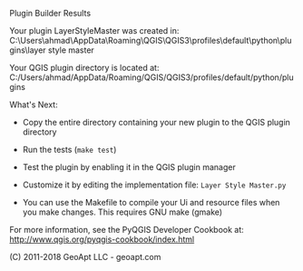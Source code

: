 Plugin Builder Results

Your plugin LayerStyleMaster was created in:
    C:\Users\ahmad\AppData\Roaming\QGIS\QGIS3\profiles\default\python\plugins\layer style master

Your QGIS plugin directory is located at:
    C:/Users/ahmad/AppData/Roaming/QGIS/QGIS3/profiles/default/python/plugins

What's Next:

  * Copy the entire directory containing your new plugin to the QGIS plugin
    directory

  * Run the tests (``make test``)

  * Test the plugin by enabling it in the QGIS plugin manager

  * Customize it by editing the implementation file: ``Layer Style Master.py``

  * You can use the Makefile to compile your Ui and resource files when
    you make changes. This requires GNU make (gmake)

For more information, see the PyQGIS Developer Cookbook at:
http://www.qgis.org/pyqgis-cookbook/index.html

(C) 2011-2018 GeoApt LLC - geoapt.com
